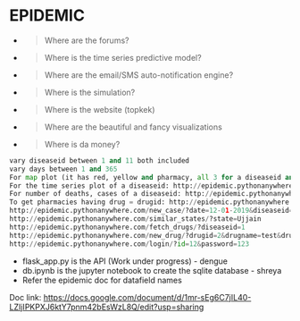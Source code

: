# EPIDEMIC
- > Where are the forums?
- > Where is the time series predictive model?
- > Where are the email/SMS auto-notification engine?
- > Where is the simulation?
- > Where is the website (topkek)
- > Where are the beautiful and fancy visualizations
- > Where is da money?

```python
vary diseaseid between 1 and 11 both included
vary days between 1 and 365
For map plot (it has red, yellow and pharmacy, all 3 for a diseaseid and value of days): http://epidemic.pythonanywhere.com/fetch_cases/?days=30&diseaseid=10
For the time series plot of a diseaseid: http://epidemic.pythonanywhere.com/fetch_only_cases/?days=30&diseaseid=10
For number of deaths, cases of a diseaseid: http://epidemic.pythonanywhere.com/fetch_stats/?diseaseid=10
To get pharmacies having drug = drugid: http://epidemic.pythonanywhere.com/get_pharma/?drugid=502
http://epidemic.pythonanywhere.com/new_case/?date=12-01-2019&diseaseid=20&death=1&location="123.423423 124.356345"
http://epidemic.pythonanywhere.com/similar_states/?state=Ujjain
http://epidemic.pythonanywhere.com/fetch_drugs/?diseaseid=1
http://epidemic.pythonanywhere.com/new_drug/?drugid=2&drugname=test&drugreq=12&diseaseid=10
http://epidemic.pythonanywhere.com/login/?id=12&password=123
```


- flask_app.py is the API (Work under progress) - dengue
- db.ipynb is the jupyter notebook to create the sqlite database - shreya
- Refer the epidemic doc for datafield names

Doc link: https://docs.google.com/document/d/1mr-sEg6C7jIL40-LZIjIPKPXJ6ktY7pnm42bEsWzL8Q/edit?usp=sharing
